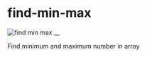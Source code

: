 # find-min-max
![find min max](https://cloud.githubusercontent.com/assets/20467857/19294159/d7603e3c-905c-11e6-9efd-b6f4cf0990a2.PNG)
__

Find minimum and maximum number in array
